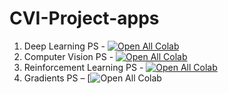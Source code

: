 # CVI-Project-apps
1. Deep Learning PS - [![Open All Colab](https://colab.research.google.com/assets/colab-badge.svg)](https://colab.research.google.com/drive/11x9Z2K1wNSDXIW3_SnBwUWvpsi6D0i4E#scrollTo=EdEwBoAkPjh6#offline=true&sandboxMode=true)
2. Computer Vision PS - [![Open All Colab](https://colab.research.google.com/assets/colab-badge.svg)]( https://colab.research.google.com/github/abhipraay/CVI_Projects_PS/blob/main/CV_PS_22_23.ipynb#offline=true&sandboxMode=true)
3. Reinforcement Learning PS - [![Open All Colab](https://colab.research.google.com/assets/colab-badge.svg)](https://colab.research.google.com/drive/1LQGgKReHYcgskAO0mAFSZboI4KA3sorW#scrollTo=LITRSgg9I33Z#offline=true&sandboxMode=true)
4. Gradients PS – [![Open All Colab](https://colab.research.google.com/github/abhipraay/CVI_Projects_PS/blob/main/gradients_PS_22_23.ipynb#offline=true&sandboxMode=true)

